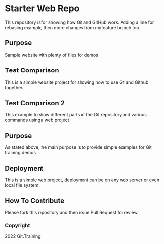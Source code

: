 # Starter Web Repo

This repository is for showing how Git and GitHub work. Adding a line  for rebasing example, then more changes from myfeature branch too.

## Purpose

Sample website with plenty of files for demos

## Test Comparison
This is a simple website project for showing how to use Git and Github together.

## Test Comparison 2
This example to show different parts of the Git repository and various commands using a web project

## Purpose
As stated above, the main purpose is to provide simple examples for Git training demos

## Deployment 
This is a simple web project, deployment can be on any web server or even local file system.

## How To Contribute

Please fork this repository and then issue Pull Request for review.

### Copyright

2022 Git.Training